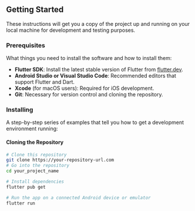 ## Getting Started

These instructions will get you a copy of the project up and running on your local machine for development and testing purposes.

### Prerequisites

What things you need to install the software and how to install them:

- **Flutter SDK**: Install the latest stable version of Flutter from [flutter.dev](https://flutter.dev/docs/get-started/install).
- **Android Studio or Visual Studio Code**: Recommended editors that support Flutter and Dart.
- **Xcode** (for macOS users): Required for iOS development.
- **Git**: Necessary for version control and cloning the repository.

### Installing

A step-by-step series of examples that tell you how to get a development environment running:

#### Cloning the Repository

```bash
# Clone this repository
git clone https://your-repository-url.com
# Go into the repository
cd your_project_name

# Install dependencies
flutter pub get

# Run the app on a connected Android device or emulator
flutter run
